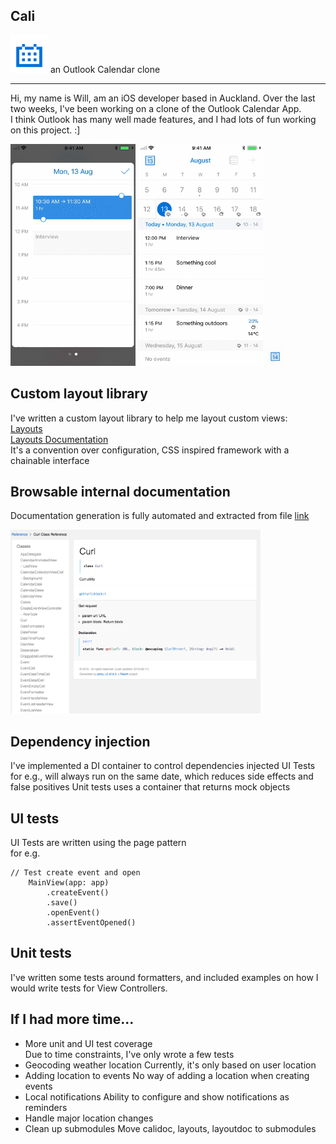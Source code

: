 ## Cali

<img src="https://github.com/will3/cali/blob/master/icon.png" width="60">  
an Outlook Calendar clone  

---

Hi, my name is Will, am an iOS developer based in Auckland.
Over the last two weeks, I've been working on a clone of the Outlook Calendar App.  
I think Outlook has many well made features, and I had lots of fun working on this project. :]

<span><img src="https://github.com/will3/cali/blob/master/ms1.gif" width="200"></span>
<span><img src="https://github.com/will3/cali/blob/master/ms3.gif" width="200"></span>
<img src="https://github.com/will3/cali/blob/master/today.gif" width="32">

## Custom layout library  

I've written a custom layout library to help me layout custom views:  
[Layouts](https://github.com/will3/layouts)  
[Layouts Documentation](https://will3.github.io/layoutsdoc/Classes/LayoutBuilder.html)  
It's a convention over configuration, CSS inspired framework with a chainable interface


## Browsable internal documentation

Documentation generation is fully automated and extracted from file
[link](https://will3.github.io/calidoc/Classes/Curl.html)  

<img src="https://github.com/will3/cali/blob/master/doc.png" width="400">

## Dependency injection

I've implemented a DI container to control dependencies injected
UI Tests for e.g., will always run on the same date, which reduces side effects and false positives
Unit tests uses a container that returns mock objects

## UI tests

UI Tests are written using the page pattern  
for e.g.
```
// Test create event and open
    MainView(app: app)
        .createEvent()
        .save()
        .openEvent()
        .assertEventOpened()
```

## Unit tests
I've written some tests around formatters, and included examples on how I would write tests for View Controllers.

## If I had more time...

- More unit and UI test coverage  
  Due to time constraints, I've only wrote a few tests
- Geocoding weather location
	Currently, it's only based on user location
- Adding location to events
  No way of adding a location when creating events
- Local notifications
	Ability to configure and show notifications as reminders
- Handle major location changes
- Clean up submodules
	Move calidoc, layouts, layoutdoc to submodules